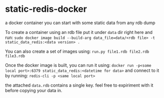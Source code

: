 # static-redis-docker
a docker container you can start with some static data from any rdb dump

To create a container using an rdb file put it under `data` dir right here and run:
`sudo docker image build --build-arg data_file=data/<rdb file> -t static_data_redis:<data version> .`

You can also create a set of images using:
`run.py file1.rdb file2.rdb file3.rdb`

Once the docker image is built, you can run it using:
`docker run -p<some local port>:6379 static_data_redis:<datetime for data>` 
and connect to it by running: 
`redis-cli -p <same local port>`

the attached `data.rdb` contains a single key. feel free to expiriment with it before copying your data in.
